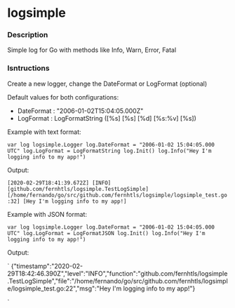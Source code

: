 # logsimple

### Description

Simple log for Go with methods like Info, Warn, Error, Fatal

### Isntructions

Create a new logger, change the DateFormat or LogFormat (optional)

Default values for both configurations:
* DateFormat : "2006-01-02T15:04:05.000Z"
* LogFormat : LogFormatString ([%s] [%s] [%d] [%s:%v] [%s])

Example with text format:

`
var log logsimple.Logger
log.DateFormat = "2006-01-02 15:04:05.000 UTC"
log.LogFormat = LogFormatString
log.Init()
log.Info("Hey I'm logging info to my app!")
`

Output:

`
[2020-02-29T18:41:39.672Z] [INFO] [github.com/fernhtls/logsimple.TestLogSimple] [/home/fernando/go/src/github.com/fernhtls/logsimple/logsimple_test.go:32] [Hey I'm logging info to my app!]
`

Example with JSON format:

`
var log logsimple.Logger
log.DateFormat = "2006-01-02 15:04:05.000 UTC"
log.LogFormat = LogFormatJSON
log.Init()
log.Info("Hey I'm logging info to my app!")
`

Output:

`
{"timestamp":"2020-02-29T18:42:46.390Z","level":"INFO","function":"github.com/fernhtls/logsimple.TestLogSimple","file":"/home/fernando/go/src/github.com/fernhtls/logsimple/logsimple_test.go:22","msg":"Hey I'm logging info to my app!"}

`
